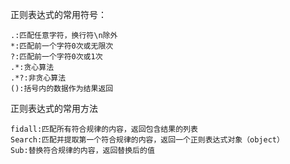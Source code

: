 
正则表达式的常用符号：

    .:匹配任意字符，换行符\n除外
    *:匹配前一个字符0次或无限次
    ?:匹配前一个字符0次或1次
    .*:贪心算法
    .*?:非贪心算法
    ():括号内的数据作为结果返回
    
正则表达式的常用方法

    fidall:匹配所有符合规律的内容，返回包含结果的列表
    Search:匹配并提取第一个符合规律的内容，返回一个正则表达式对象（object）
    Sub:替换符合规律的内容，返回替换后的值
    
